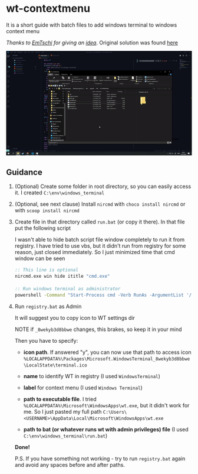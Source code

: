 # wt-contextmenu

It is a short guide with batch files to add windows terminal to windows context menu

*Thanks to [EmTschi](https://github.com/EmTschi) for giving an [idea](https://github.com/microsoft/terminal/issues/632#issuecomment-539420599)*.
Original solution was found [here](https://github.com/microsoft/terminal/issues/1060)

![Gif demo](/demo.gif)

## Guidance

1. (Optional) Create some folder in root directory, so you can easily access it. I created `C:\env\windows_terminal`
2. (Optional, see next clause) Install `nircmd` with `choco install nircmd` or with `scoop install nircmd`
3. Create file in that directory called `run.bat` (or copy it there).
   In that file put the following script

   I wasn't able to hide batch script file window completely to run it from registry. I have tried to use vbs, but it didn't run from registry for some reason, just closed immediately.
   So I just minimized time that cmd window can be seen
   ```bat
   :: This line is optional
   nircmd.exe win hide ititle "cmd.exe" 
   
   :: Run windows terminal as administrator
   powershell -Command "Start-Process cmd -Verb RunAs -ArgumentList '/c start wt -d \"%CD%\"'"
   ```

4. Run `registry.bat` as Admin

   It will suggest you to copy icon to WT settings dir
   
   NOTE if `_8wekyb3d8bbwe` changes, this brakes, so keep it in your mind

   Then you have to specify:
   * **icon path**.
   If answered "y", you can now use that path to access icon
   `%LOCALAPPDATA%\Packages\Microsoft.WindowsTerminal_8wekyb3d8bbwe\LocalState\terminal.ico`
   * **name** to identify WT in registry (I used `WindowsTerminal`)
   * **label** for context menu (I used `Windows Terminal`)

   * **path to executable file**.    I tried `%LOCALAPPDATA%\Microsoft\WindowsApps\wt.exe`, but it didn't work for me.
   So I just pasted my full path `C:\Users\<USERNAME>\AppData\Local\Microsoft\WindowsApps\wt.exe`

   * **path to bat (or whatever runs wt with admin privileges) file** (I used `C:\env\windows_terminal\run.bat`)

   **Done!**

   P.S. If you have something not working - try to run `registry.bat` again and avoid any spaces before and after paths.
